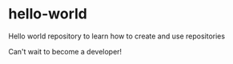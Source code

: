 # hello-world
Hello world repository to learn how to create and use repositories

Can't wait to become a developer!
